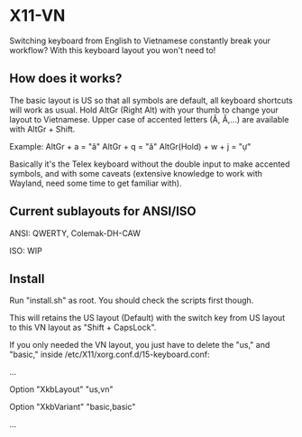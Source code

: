 # X11-VN
Switching keyboard from English to Vietnamese constantly break your workflow? With this keyboard layout you won't need to!

## How does it works?
The basic layout is US so that all symbols are default, all keyboard shortcuts will work as usual. Hold AltGr (Right Alt) with your thumb to change your layout to Vietnamese. Upper case of accented letters (Ă, Â,...) are available with AltGr + Shift.

Example: AltGr + a = "â"
         AltGr + q = "ă"
         AltGr(Hold) + w + j = "ự"

Basically it's the Telex keyboard without the double input to make accented symbols, and with some caveats (extensive knowledge to work with Wayland, need some time to get familiar with).

## Current sublayouts for ANSI/ISO
ANSI: QWERTY, Colemak-DH-CAW

ISO: WIP

## Install
Run "install.sh" as root. You should check the scripts first though.

This will retains the US layout (Default) with the switch key from US layout to this VN layout as "Shift + CapsLock".

If you only needed the VN layout, you just have to delete the "us," and "basic," inside /etc/X11/xorg.conf.d/15-keyboard.conf:

...

Option "XkbLayout" "us,vn" 

Option "XkbVariant" "basic,basic"

...

